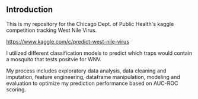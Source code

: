 
## Introduction

This is my repository for the Chicago Dept. of Public Health's kaggle competition tracking West Nile Virus.

https://www.kaggle.com/c/predict-west-nile-virus

I utilized different classification models to predict which traps would contain a mosquito that tests positvie for WNV. 

My process includes exploratory data analysis, data cleaning and imputation, feature engineering, dataframe manipulation, modeling and evaluation to optimize my prediction performance based on AUC-ROC scoring. 


